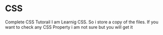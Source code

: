 # CSS
Complete CSS Tutorail
I am Learnig CSS. So i store a copy of the files.
If you want to check any CSS Property i am not sure but you will get it

